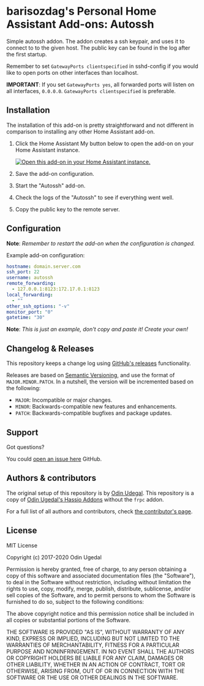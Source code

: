 # barisozdag's Personal Home Assistant Add-ons: Autossh

Simple autossh addon. The addon creates a ssh keypair, and uses it
to connect to to the given host. The public key can be found in the
log after the first startup.

Remember to set `GatewayPorts clientspecified` in sshd-config if you
would like to open ports on other interfaces than localhost.

**IMPORTANT**: If you set `GatewayPorts yes`, all forwarded ports will
listen on all interfaces, `0.0.0.0`. `GatewayPorts clientspecified`
is preferable.

## Installation

The installation of this add-on is pretty straightforward and not different in
comparison to installing any other Home Assistant add-on.

1. Click the Home Assistant My button below to open the add-on on your Home
   Assistant instance.

   [![Open this add-on in your Home Assistant instance.][addon-badge]][addon]

1. Save the add-on configuration.
1. Start the "Autossh" add-on.
1. Check the logs of the "Autossh" to see if everything went well.
1. Copy the public key to the remote server.

## Configuration

**Note**: _Remember to restart the add-on when the configuration is changed._

Example add-on configuration:

```yaml
hostname: domain.server.com
ssh_port: 22
username: autossh
remote_forwarding:
  - 127.0.0.1:8123:172.17.0.1:8123
local_forwarding:
  - ""
other_ssh_options: "-v"
monitor_port: "0"
gatetime: "30"
```

**Note**: _This is just an example, don't copy and paste it! Create your own!_

## Changelog & Releases

This repository keeps a change log using [GitHub's releases][releases]
functionality.

Releases are based on [Semantic Versioning][semver], and use the format
of `MAJOR.MINOR.PATCH`. In a nutshell, the version will be incremented
based on the following:

- `MAJOR`: Incompatible or major changes.
- `MINOR`: Backwards-compatible new features and enhancements.
- `PATCH`: Backwards-compatible bugfixes and package updates.

## Support

Got questions?

You could [open an issue here][issue] GitHub.

## Authors & contributors

The original setup of this repository is by [Odin Udegal][odinuge].
This repository is a copy of [Odin Ugedal's Hassio Addons][odin_hassio_addons]
without the `frpc` addon.

For a full list of all authors and contributors,
check [the contributor's page][contributors].

## License

MIT License

Copyright (c) 2017-2020 Odin Ugedal

Permission is hereby granted, free of charge, to any person obtaining a copy
of this software and associated documentation files (the "Software"), to deal
in the Software without restriction, including without limitation the rights
to use, copy, modify, merge, publish, distribute, sublicense, and/or sell
copies of the Software, and to permit persons to whom the Software is
furnished to do so, subject to the following conditions:

The above copyright notice and this permission notice shall be included in all
copies or substantial portions of the Software.

THE SOFTWARE IS PROVIDED "AS IS", WITHOUT WARRANTY OF ANY KIND, EXPRESS OR
IMPLIED, INCLUDING BUT NOT LIMITED TO THE WARRANTIES OF MERCHANTABILITY,
FITNESS FOR A PARTICULAR PURPOSE AND NONINFRINGEMENT. IN NO EVENT SHALL THE
AUTHORS OR COPYRIGHT HOLDERS BE LIABLE FOR ANY CLAIM, DAMAGES OR OTHER
LIABILITY, WHETHER IN AN ACTION OF CONTRACT, TORT OR OTHERWISE, ARISING FROM,
OUT OF OR IN CONNECTION WITH THE SOFTWARE OR THE USE OR OTHER DEALINGS IN THE
SOFTWARE.

[addon-badge]: https://my.home-assistant.io/badges/supervisor_addon.svg
[addon]: https://my.home-assistant.io/redirect/supervisor_addon/?addon=bb761233_autossh&repository_url=https%3A%2F%2Fgithub.com%2Fbarisozdag%2Fhaddons-repo
[contributors]: https://github.com/barisozdag/addon-autossh/graphs/contributors
[odinuge]: https://github.com/odinuge
[odin_hassio_addons]: https://github.com/odinuge/hassio-addons
[issue]: https://github.com/barisozdag/addon-autossh/issues
[releases]: https://github.com/barisozdag/addon-autossh/releases
[semver]: https://semver.org/spec/v2.0.0.html
